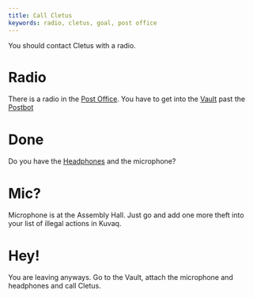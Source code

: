 ```yaml
---
title: Call Cletus
keywords: radio, cletus, goal, post office
---
```


You should contact Cletus with a radio.

# Radio
There is a radio in the [Post Office](010-get-to-post-office.md). You have to get into the [Vault](040-get-into-the-vault.md) past the [Postbot](020-postbot.md)

# Done
Do you have the [Headphones](050-get-headphones.md) and the microphone?

# Mic?
Microphone is at the Assembly Hall. Just go and add one more theft into your list of illegal actions in Kuvaq.

# Hey!
You are leaving anyways. Go to the Vault, attach the microphone and headphones and call Cletus.